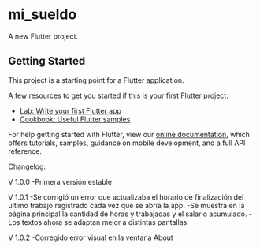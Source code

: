# mi_sueldo

A new Flutter project.

## Getting Started

This project is a starting point for a Flutter application.

A few resources to get you started if this is your first Flutter project:

- [Lab: Write your first Flutter app](https://flutter.dev/docs/get-started/codelab)
- [Cookbook: Useful Flutter samples](https://flutter.dev/docs/cookbook)

For help getting started with Flutter, view our
[online documentation](https://flutter.dev/docs), which offers tutorials,
samples, guidance on mobile development, and a full API reference.

Changelog:

V 1.0.0
-Primera versión estable

V 1.0.1
-Se corrigió un error que actualizaba el horario de finalización del ultimo trabajo registrado cada vez que se abria la app.
-Se muestra en la página principal la cantidad de horas y trabajadas y el salario acumulado.
-Los textos ahora se adaptan mejor a distintas pantallas

V 1.0.2
-Corregido error visual en la ventana About
